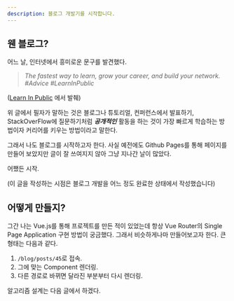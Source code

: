 ```yaml
---
description: 블로그 개발기를 시작합니다.
---
```

## 웬 블로그?

어느 날, 인터넷에서 흥미로운 문구를 발견했다.

> *The fastest way to learn, grow your career, and build your network.* *#Advice* *#LearnInPublic*

([Learn In Public](https://www.swyx.io/learn-in-public/) 에서 발췌)

위 글에서 필자가 말하는 것은 블로그나 튜토리얼, 컨퍼런스에서 발표하기, StackOverFlow에 질문하기처럼 ***공개적인*** 활동을 하는 것이 가장 빠르게 학습하는 방법이자 커리어를 키우는 방법이라고 말한다.

그래서 나도 블로그를 시작하고자 한다. 사실 예전에도 Github Pages를 통해 페이지를 만들어 보았지만 글이 잘 쓰여지지 않아 그냥 지나간 날이 많았다.

어쨌든 시작.

(이 글을 작성하는 시점은 블로그 개발을 어느 정도 완료한 상태에서 작성했습니다)

## 어떻게 만들지?

그간 나는 Vue.js를 통해 프로젝트를 만든 적이 있었는데 항상 Vue Router의 Single Page Application 구현 방법이 궁금했다. 그래서 비슷하게나마 만들어보고자 한다. 큰 형태는 다음과 같다.

1. `/blog/posts/45`로 접속.
2. 그에 맞는 Component 렌더링.
3. 다른 경로로 바뀌면 달라진 부분부터 다시 렌더링.

알고리즘 설계는 다음 글에서 하겠다.

